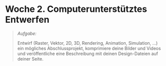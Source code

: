 # Woche 2. Computerunterstütztes Entwerfen

> *Aufgabe:*
>
> Entwirf (Raster, Vektor, 2D, 3D, Rendering, Animation, Simulation, ...) ein mögliches Abschlussprojekt,
komprimiere deine Bilder und Videos und veröffentliche eine Beschreibung mit deinen Design-Dateien auf deiner Seite.